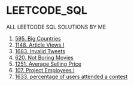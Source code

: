 # LEETCODE_SQL
ALL LEETCODE SQL SOLUTIONS BY ME
<ol>
  <li>
    <a href = "595_big_countries/script.sql">595. Big Countries </a>
  </li>
  <li>
    <a href = "1148_article_views_I">1148. Article Views I </a>
  </li>
  <li>
    <a href = "1683_invalid_tweets">1683. Invalid Tweets </a>
  </li>
  <li>
    <a href = "620_not_boring_movies">620. Not Boring Movies </a>
  </li>
  <li>
    <a href = "1251_average_selling_price">1251. Average Selling Price </a>
  </li>
  <li>
    <a href = "https://github.com/lakshayhasija13/LEETCODE_SQL/tree/main/1075_Project_Employees_I">107. Project Employees I </a>
  </li>
  <li>
    <a href = "1633. Percentage of Users Attended a Contest">1633. percentage of users attended a contest </a>
  </li>
</ol>
